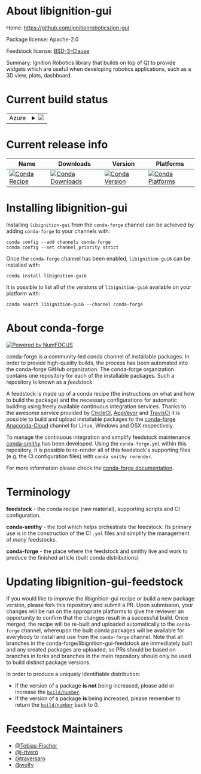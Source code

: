 About libignition-gui
=====================

Home: https://github.com/ignitionrobotics/ign-gui

Package license: Apache-2.0

Feedstock license: [BSD-3-Clause](https://github.com/conda-forge/libignition-gui-feedstock/blob/master/LICENSE.txt)

Summary: Ignition Robotics library that builds on top of Qt to provide widgets which are useful when developing robotics applications, such as a 3D view, plots, dashboard.

Current build status
====================


<table>
    
  <tr>
    <td>Azure</td>
    <td>
      <details>
        <summary>
          <a href="https://dev.azure.com/conda-forge/feedstock-builds/_build/latest?definitionId=12248&branchName=master">
            <img src="https://dev.azure.com/conda-forge/feedstock-builds/_apis/build/status/libignition-gui-feedstock?branchName=master">
          </a>
        </summary>
        <table>
          <thead><tr><th>Variant</th><th>Status</th></tr></thead>
          <tbody><tr>
              <td>linux_64_ogre1.10</td>
              <td>
                <a href="https://dev.azure.com/conda-forge/feedstock-builds/_build/latest?definitionId=12248&branchName=master">
                  <img src="https://dev.azure.com/conda-forge/feedstock-builds/_apis/build/status/libignition-gui-feedstock?branchName=master&jobName=linux&configuration=linux_64_ogre1.10" alt="variant">
                </a>
              </td>
            </tr><tr>
              <td>linux_64_ogre1.12</td>
              <td>
                <a href="https://dev.azure.com/conda-forge/feedstock-builds/_build/latest?definitionId=12248&branchName=master">
                  <img src="https://dev.azure.com/conda-forge/feedstock-builds/_apis/build/status/libignition-gui-feedstock?branchName=master&jobName=linux&configuration=linux_64_ogre1.12" alt="variant">
                </a>
              </td>
            </tr><tr>
              <td>osx_64_ogre1.10</td>
              <td>
                <a href="https://dev.azure.com/conda-forge/feedstock-builds/_build/latest?definitionId=12248&branchName=master">
                  <img src="https://dev.azure.com/conda-forge/feedstock-builds/_apis/build/status/libignition-gui-feedstock?branchName=master&jobName=osx&configuration=osx_64_ogre1.10" alt="variant">
                </a>
              </td>
            </tr><tr>
              <td>osx_64_ogre1.12</td>
              <td>
                <a href="https://dev.azure.com/conda-forge/feedstock-builds/_build/latest?definitionId=12248&branchName=master">
                  <img src="https://dev.azure.com/conda-forge/feedstock-builds/_apis/build/status/libignition-gui-feedstock?branchName=master&jobName=osx&configuration=osx_64_ogre1.12" alt="variant">
                </a>
              </td>
            </tr><tr>
              <td>win_64_ogre1.10</td>
              <td>
                <a href="https://dev.azure.com/conda-forge/feedstock-builds/_build/latest?definitionId=12248&branchName=master">
                  <img src="https://dev.azure.com/conda-forge/feedstock-builds/_apis/build/status/libignition-gui-feedstock?branchName=master&jobName=win&configuration=win_64_ogre1.10" alt="variant">
                </a>
              </td>
            </tr><tr>
              <td>win_64_ogre1.12</td>
              <td>
                <a href="https://dev.azure.com/conda-forge/feedstock-builds/_build/latest?definitionId=12248&branchName=master">
                  <img src="https://dev.azure.com/conda-forge/feedstock-builds/_apis/build/status/libignition-gui-feedstock?branchName=master&jobName=win&configuration=win_64_ogre1.12" alt="variant">
                </a>
              </td>
            </tr>
          </tbody>
        </table>
      </details>
    </td>
  </tr>
</table>

Current release info
====================

| Name | Downloads | Version | Platforms |
| --- | --- | --- | --- |
| [![Conda Recipe](https://img.shields.io/badge/recipe-libignition--gui6-green.svg)](https://anaconda.org/conda-forge/libignition-gui6) | [![Conda Downloads](https://img.shields.io/conda/dn/conda-forge/libignition-gui6.svg)](https://anaconda.org/conda-forge/libignition-gui6) | [![Conda Version](https://img.shields.io/conda/vn/conda-forge/libignition-gui6.svg)](https://anaconda.org/conda-forge/libignition-gui6) | [![Conda Platforms](https://img.shields.io/conda/pn/conda-forge/libignition-gui6.svg)](https://anaconda.org/conda-forge/libignition-gui6) |

Installing libignition-gui
==========================

Installing `libignition-gui` from the `conda-forge` channel can be achieved by adding `conda-forge` to your channels with:

```
conda config --add channels conda-forge
conda config --set channel_priority strict
```

Once the `conda-forge` channel has been enabled, `libignition-gui6` can be installed with:

```
conda install libignition-gui6
```

It is possible to list all of the versions of `libignition-gui6` available on your platform with:

```
conda search libignition-gui6 --channel conda-forge
```


About conda-forge
=================

[![Powered by NumFOCUS](https://img.shields.io/badge/powered%20by-NumFOCUS-orange.svg?style=flat&colorA=E1523D&colorB=007D8A)](http://numfocus.org)

conda-forge is a community-led conda channel of installable packages.
In order to provide high-quality builds, the process has been automated into the
conda-forge GitHub organization. The conda-forge organization contains one repository
for each of the installable packages. Such a repository is known as a *feedstock*.

A feedstock is made up of a conda recipe (the instructions on what and how to build
the package) and the necessary configurations for automatic building using freely
available continuous integration services. Thanks to the awesome service provided by
[CircleCI](https://circleci.com/), [AppVeyor](https://www.appveyor.com/)
and [TravisCI](https://travis-ci.com/) it is possible to build and upload installable
packages to the [conda-forge](https://anaconda.org/conda-forge)
[Anaconda-Cloud](https://anaconda.org/) channel for Linux, Windows and OSX respectively.

To manage the continuous integration and simplify feedstock maintenance
[conda-smithy](https://github.com/conda-forge/conda-smithy) has been developed.
Using the ``conda-forge.yml`` within this repository, it is possible to re-render all of
this feedstock's supporting files (e.g. the CI configuration files) with ``conda smithy rerender``.

For more information please check the [conda-forge documentation](https://conda-forge.org/docs/).

Terminology
===========

**feedstock** - the conda recipe (raw material), supporting scripts and CI configuration.

**conda-smithy** - the tool which helps orchestrate the feedstock.
                   Its primary use is in the construction of the CI ``.yml`` files
                   and simplify the management of *many* feedstocks.

**conda-forge** - the place where the feedstock and smithy live and work to
                  produce the finished article (built conda distributions)


Updating libignition-gui-feedstock
==================================

If you would like to improve the libignition-gui recipe or build a new
package version, please fork this repository and submit a PR. Upon submission,
your changes will be run on the appropriate platforms to give the reviewer an
opportunity to confirm that the changes result in a successful build. Once
merged, the recipe will be re-built and uploaded automatically to the
`conda-forge` channel, whereupon the built conda packages will be available for
everybody to install and use from the `conda-forge` channel.
Note that all branches in the conda-forge/libignition-gui-feedstock are
immediately built and any created packages are uploaded, so PRs should be based
on branches in forks and branches in the main repository should only be used to
build distinct package versions.

In order to produce a uniquely identifiable distribution:
 * If the version of a package **is not** being increased, please add or increase
   the [``build/number``](https://docs.conda.io/projects/conda-build/en/latest/resources/define-metadata.html#build-number-and-string).
 * If the version of a package **is** being increased, please remember to return
   the [``build/number``](https://docs.conda.io/projects/conda-build/en/latest/resources/define-metadata.html#build-number-and-string)
   back to 0.

Feedstock Maintainers
=====================

* [@Tobias-Fischer](https://github.com/Tobias-Fischer/)
* [@j-rivero](https://github.com/j-rivero/)
* [@traversaro](https://github.com/traversaro/)
* [@wolfv](https://github.com/wolfv/)

